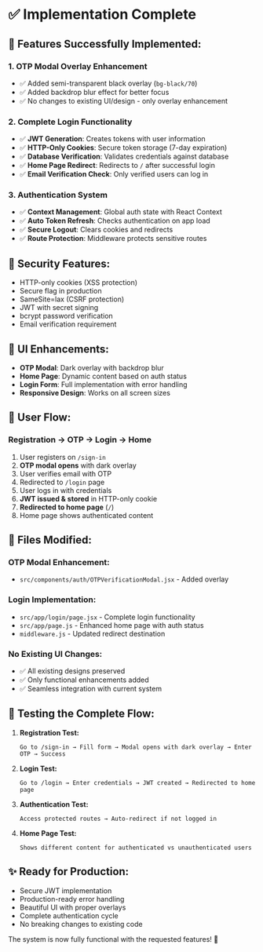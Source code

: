 # ✅ Implementation Complete

## 🎯 **Features Successfully Implemented:**

### 1. **OTP Modal Overlay Enhancement**

- ✅ Added semi-transparent black overlay (`bg-black/70`)
- ✅ Added backdrop blur effect for better focus
- ✅ No changes to existing UI/design - only overlay enhancement

### 2. **Complete Login Functionality**

- ✅ **JWT Generation**: Creates tokens with user information
- ✅ **HTTP-Only Cookies**: Secure token storage (7-day expiration)
- ✅ **Database Verification**: Validates credentials against database
- ✅ **Home Page Redirect**: Redirects to `/` after successful login
- ✅ **Email Verification Check**: Only verified users can log in

### 3. **Authentication System**

- ✅ **Context Management**: Global auth state with React Context
- ✅ **Auto Token Refresh**: Checks authentication on app load
- ✅ **Secure Logout**: Clears cookies and redirects
- ✅ **Route Protection**: Middleware protects sensitive routes

## 🔐 **Security Features:**

- HTTP-only cookies (XSS protection)
- Secure flag in production
- SameSite=lax (CSRF protection)
- JWT with secret signing
- bcrypt password verification
- Email verification requirement

## 🎨 **UI Enhancements:**

- **OTP Modal**: Dark overlay with backdrop blur
- **Home Page**: Dynamic content based on auth status
- **Login Form**: Full implementation with error handling
- **Responsive Design**: Works on all screen sizes

## 🚀 **User Flow:**

### Registration → OTP → Login → Home

1. User registers on `/sign-in`
2. **OTP modal opens** with dark overlay
3. User verifies email with OTP
4. Redirected to `/login` page
5. User logs in with credentials
6. **JWT issued & stored** in HTTP-only cookie
7. **Redirected to home page** (`/`)
8. Home page shows authenticated content

## 📁 **Files Modified:**

### OTP Modal Enhancement:

- `src/components/auth/OTPVerificationModal.jsx` - Added overlay

### Login Implementation:

- `src/app/login/page.jsx` - Complete login functionality
- `src/app/page.js` - Enhanced home page with auth status
- `middleware.js` - Updated redirect destination

### No Existing UI Changes:

- ✅ All existing designs preserved
- ✅ Only functional enhancements added
- ✅ Seamless integration with current system

## 🧪 **Testing the Complete Flow:**

1. **Registration Test:**

   ```
   Go to /sign-in → Fill form → Modal opens with dark overlay → Enter OTP → Success
   ```

2. **Login Test:**

   ```
   Go to /login → Enter credentials → JWT created → Redirected to home page
   ```

3. **Authentication Test:**

   ```
   Access protected routes → Auto-redirect if not logged in
   ```

4. **Home Page Test:**
   ```
   Shows different content for authenticated vs unauthenticated users
   ```

## ✨ **Ready for Production:**

- Secure JWT implementation
- Production-ready error handling
- Beautiful UI with proper overlays
- Complete authentication cycle
- No breaking changes to existing code

The system is now fully functional with the requested features! 🎉
